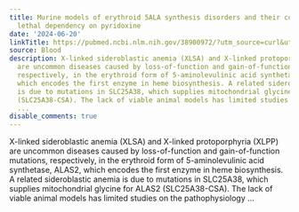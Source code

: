 ```yaml
---
title: Murine models of erythroid 5ALA synthesis disorders and their conditional synthetic
  lethal dependency on pyridoxine
date: '2024-06-20'
linkTitle: https://pubmed.ncbi.nlm.nih.gov/38900972/?utm_source=curl&utm_medium=rss&utm_campaign=journals&utm_content=7603509&fc=None&ff=20240621182520&v=2.18.0.post9+e462414
source: Blood
description: X-linked sideroblastic anemia (XLSA) and X-linked protoporphyria (XLPP)
  are uncommon diseases caused by loss-of-function and gain-of-function mutations,
  respectively, in the erythroid form of 5-aminolevulinic acid synthetase, ALAS2,
  which encodes the first enzyme in heme biosynthesis. A related sideroblastic anemia
  is due to mutations in SLC25A38, which supplies mitochondrial glycine for ALAS2
  (SLC25A38-CSA). The lack of viable animal models has limited studies on the pathophysiology
  ...
disable_comments: true
---
```

X-linked sideroblastic anemia (XLSA) and X-linked protoporphyria (XLPP) are uncommon diseases caused by loss-of-function and gain-of-function mutations, respectively, in the erythroid form of 5-aminolevulinic acid synthetase, ALAS2, which encodes the first enzyme in heme biosynthesis. A related sideroblastic anemia is due to mutations in SLC25A38, which supplies mitochondrial glycine for ALAS2 (SLC25A38-CSA). The lack of viable animal models has limited studies on the pathophysiology ...
